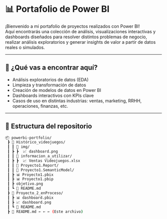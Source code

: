 
# 📊 Portafolio de Power BI

¡Bienvenido a mi portafolio de proyectos realizados con Power BI!  
Aquí encontrarás una colección de análisis, visualizaciones interactivas y dashboards diseñados para resolver distintos problemas de negocio, realizar análisis exploratorios y generar insights de valor a partir de datos reales o simulados.

---

## 🧠 ¿Qué vas a encontrar aquí?

- Análisis exploratorios de datos (EDA)
- Limpieza y transformación de datos
- Creación de modelos de datos en Power BI
- Dashboards interactivos con KPIs clave
- Casos de uso en distintas industrias: ventas, marketing, RRHH, operaciones, finanzas, etc.

---

## 📁 Estructura del repositorio

```bash
📦 powerbi-portfolio/
 ┣ 📂 Histórico_videojuegos/
 ┃ ┃ 📂 img/
 ┃ ┣ ┣  📈 dashboard.png
 ┃ ┃ 📂 informacion_a_utilizar/
 ┃ ┣ ┣  📈 Ventas Videojuegos.xlsx
 ┃ ┃ 📂 Proyecto1.Report/
 ┃ ┃ 📂 Proyecto1.SemanticModel/
 ┃ ┣ 📊 Proyecto1.pbix
 ┃ ┣ 📊 Proyecto1.pbip
 ┃ ┣ objetivo.png
 ┃ ┗ 📄 README.md
 ┣ 📂 Proyecto_2_enProceso/
 ┃ ┣ 📊 dashboard.pbix
 ┃ ┣ 📈 dashboard.png
 ┃ ┗ 📄 README.md
 ┣ 📄 README.md ← ← ← (Este archivo)

